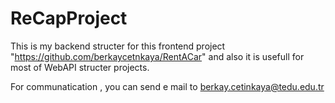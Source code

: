 # ReCapProject

This is my backend structer for this frontend project "https://github.com/berkaycetnkaya/RentACar" and also it is usefull for most of WebAPI structer projects.

 For communatication , you can send e mail to berkay.cetinkaya@tedu.edu.tr
